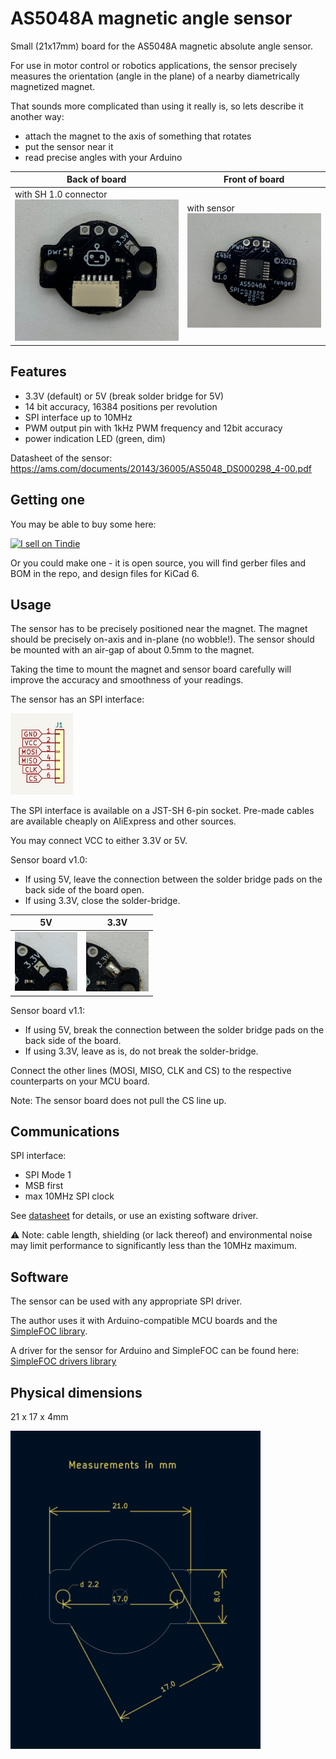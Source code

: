 # AS5048A magnetic angle sensor

Small (21x17mm) board for the AS5048A magnetic absolute angle sensor.

For use in motor control or robotics applications, the sensor precisely measures the orientation (angle in the plane) of a nearby diametrically magnetized magnet.

That sounds more complicated than using it really is, so lets describe it another way:
- attach the magnet to the axis of something that rotates
- put the sensor near it
- read precise angles with your Arduino

| Back of board | Front of board |
| --- | --- |
| with SH 1.0 connector <img src="./pics/as5048a_back.jpg" width="300" /> | with sensor <img src="./pics/as5048a_front.jpg" width="300" /> |

## Features

- 3.3V (default) or 5V (break solder bridge for 5V)
- 14 bit accuracy, 16384 positions per revolution 
- SPI interface up to 10MHz
- PWM output pin with 1kHz PWM frequency and 12bit accuracy
- power indication LED (green, dim)

Datasheet of the sensor: https://ams.com/documents/20143/36005/AS5048_DS000298_4-00.pdf

## Getting one

You may be able to buy some here:

<a href="https://www.tindie.com/stores/smallrobots/as5048a-encoder-board-for-robots-motor-control/?ref=offsite_badges&utm_source=sellers_runger1101001&utm_medium=badges&utm_campaign=badge_medium"><img src="https://d2ss6ovg47m0r5.cloudfront.net/badges/tindie-mediums.png" alt="I sell on Tindie" width="150" height="78"></a>

Or you could make one - it is open source, you will find gerber files and BOM in the repo, and design files for KiCad 6.


## Usage

The sensor has to be precisely positioned near the magnet. The magnet should be precisely on-axis and in-plane (no wobble!). The sensor should be mounted with an air-gap of about 0.5mm to the magnet.

Taking the time to mount the magnet and sensor board carefully will improve the accuracy and smoothness of your readings.

The sensor has an SPI interface:

<img src="pics/SPI_pinout.png" width="100" />

The SPI interface is available on a JST-SH 6-pin socket. Pre-made cables are available cheaply on AliExpress and other sources.

You may connect VCC to either 3.3V or 5V. 

Sensor board v1.0:

- If using 5V, leave the connection between the solder bridge pads on the back side of the board open.
- If using 3.3V, close the solder-bridge.

| 5V | 3.3V |
| :---: | :---: |
|  <img src="pics/solder_bridge_open.jpg" width="100" />  | <img src="pics/solder_bridge_closed.jpg" width="100" /> |

Sensor board v1.1:

- If using 5V, break the connection between the solder bridge pads on the back side of the board.
- If using 3.3V, leave as is, do not break the solder-bridge.

Connect the other lines (MOSI, MISO, CLK and CS) to the respective counterparts on your MCU board.

Note: The sensor board does not pull the CS line up.

## Communications

SPI interface:
- SPI Mode 1
- MSB first
- max 10MHz SPI clock

See [datasheet](https://ams.com/documents/20143/36005/AS5048_DS000298_4-00.pdf) for details, or use an existing software driver.

:warning: Note: cable length, shielding (or lack thereof) and environmental noise may limit performance to significantly less than the 10MHz maximum.

## Software

The sensor can be used with any appropriate SPI driver.

The author uses it with Arduino-compatible MCU boards and the [SimpleFOC library](http://www.simplefoc.com).

A driver for the sensor for Arduino and SimpleFOC can be found here: [SimpleFOC drivers library](https://github.com/simplefoc/Arduino-FOC-drivers/tree/master/src/encoders/as5048a)

## Physical dimensions

21 x 17 x 4mm

<img src="./pics/dimensions.png" width="400" />